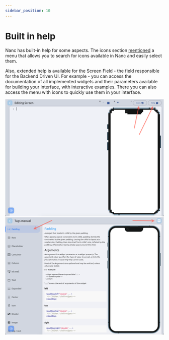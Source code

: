```yaml
---
sidebar_position: 10
---
```


# Built in help

Nanc has built-in help for some aspects. The icons section [mentioned](./packages/icons#utils) a menu that allows you to search for icons available in Nanc and easily select them.

Also, extended help is available for the Screen Field - the field responsible for the Backend Driven UI.
For example - you can access the documentation of all implemented widgets and their parameters available for building your interface, with interactive examples. There you can also access the menu with icons to quickly use them in your interface.

![Screen Field Help Buttons](../static/screenshots/screen_field_help_buttons.png)
![Screen Field Tags Help](../static/screenshots/screen_field_tags_help.png)
